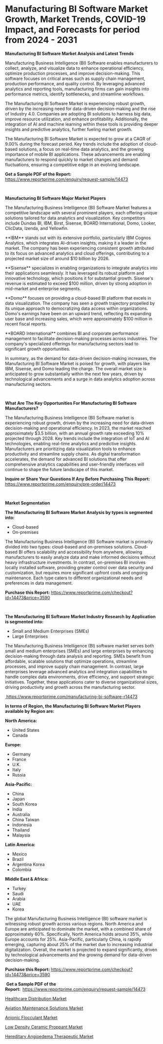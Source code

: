 <p><h1>Manufacturing BI Software Market Growth, Market Trends, COVID-19 Impact, and Forecasts for period from 2024 - 2031</h1></p><p><strong>Manufacturing BI Software Market Analysis and Latest Trends</strong></p>
<p><p>Manufacturing Business Intelligence (BI) Software enables manufacturers to collect, analyze, and visualize data to enhance operational efficiency, optimize production processes, and improve decision-making. This software focuses on critical areas such as supply chain management, production performance, and quality control. By leveraging advanced analytics and reporting tools, manufacturing firms can gain insights into performance metrics, identify bottlenecks, and streamline workflows.</p><p>The Manufacturing BI Software Market is experiencing robust growth, driven by the increasing need for data-driven decision-making and the rise of Industry 4.0. Companies are adopting BI solutions to harness big data, improve resource utilization, and enhance profitability. Additionally, the integration of AI and machine learning within these tools is providing deeper insights and predictive analytics, further fueling market growth.</p><p>The Manufacturing BI Software Market is expected to grow at a CAGR of 9.00% during the forecast period. Key trends include the adoption of cloud-based solutions, a focus on real-time data analytics, and the growing importance of mobile BI applications. These advancements are enabling manufacturers to respond quickly to market changes and demand fluctuations, ensuring a competitive edge in an evolving landscape.</p></p>
<p><strong>Get a Sample PDF of the Report:&nbsp;</strong> <a href="https://www.reportprime.com/enquiry/request-sample/14473?utm_campaign=1110&utm_medium=2&utm_source=Github&utm_content=ia&utm_term=16112024&utm_id=manufacturing-bi-software">https://www.reportprime.com/enquiry/request-sample/14473</a></p>
<p>&nbsp;</p>
<p><strong>Manufacturing BI Software Major Market Players</strong></p>
<p><p>The Manufacturing Business Intelligence (BI) Software Market features a competitive landscape with several prominent players, each offering unique solutions tailored for data analytics and visualization. Key competitors include Dundas BI, IBM, Birst, Sisense, BOARD International, Domo, Looker, ClicData, Izenda, and Yellowfin.</p><p>**IBM** stands out with its extensive portfolio, particularly IBM Cognos Analytics, which integrates AI-driven insights, making it a leader in the market. The company has been experiencing consistent growth attributed to its focus on advanced analytics and cloud offerings, contributing to a projected market size of around $10 billion by 2026.</p><p>**Sisense** specializes in enabling organizations to integrate analytics into their applications seamlessly. It has leveraged its robust platform and innovative technology, which positions it for substantial growth. Sisense's revenue is estimated to exceed $100 million, driven by strong adoption in mid-market and enterprise segments.</p><p>**Domo** focuses on providing a cloud-based BI platform that excels in data visualization. The company has seen a growth trajectory propelled by its unique approach to democratizing data access within organizations. Domo's earnings have been on an upward trend, reflecting its expanding user base and increasing sales, which were approximately $100 million in recent fiscal reports.</p><p>**BOARD International** combines BI and corporate performance management to facilitate decision-making processes across industries. The company's specialized offerings for manufacturing sectors lead to significant growth opportunities.</p><p>In summary, as the demand for data-driven decision-making increases, the Manufacturing BI Software Market is poised for growth, with players like IBM, Sisense, and Domo leading the charge. The overall market size is anticipated to grow substantially within the next few years, driven by technological advancements and a surge in data analytics adoption across manufacturing sectors.</p></p>
<p>&nbsp;</p>
<p><strong>What Are The Key Opportunities For Manufacturing BI Software Manufacturers?</strong></p>
<p><p>The Manufacturing Business Intelligence (BI) Software market is experiencing robust growth, driven by the increasing need for data-driven decision-making and operational efficiency. In 2023, the market reached approximately $3.5 billion, with an annual growth rate exceeding 10% projected through 2028. Key trends include the integration of IoT and AI technologies, enabling real-time analytics and predictive insights. Manufacturers are prioritizing data visualization tools to enhance productivity and streamline supply chains. As digital transformation accelerates, the demand for advanced BI solutions that offer comprehensive analytics capabilities and user-friendly interfaces will continue to shape the future landscape of this market.</p></p>
<p><strong>Inquire or Share Your Questions If Any Before Purchasing This Report:</strong> <a href="https://www.reportprime.com/enquiry/pre-order/14473?utm_campaign=1110&utm_medium=2&utm_source=Github&utm_content=ia&utm_term=16112024&utm_id=manufacturing-bi-software">https://www.reportprime.com/enquiry/pre-order/14473</a></p>
<p>&nbsp;</p>
<p><strong>Market Segmentation</strong></p>
<p><strong>The Manufacturing BI Software Market Analysis by types is segmented into:</strong></p>
<p><ul><li>Cloud-based</li><li>On-premises</li></ul></p>
<p><p>The Manufacturing Business Intelligence (BI) Software market is primarily divided into two types: cloud-based and on-premises solutions. Cloud-based BI offers scalability and accessibility from anywhere, allowing manufacturers to easily analyze data and make informed decisions without heavy infrastructure investments. In contrast, on-premises BI involves locally installed software, providing greater control over data security and customization, but requires more significant upfront costs and ongoing maintenance. Each type caters to different organizational needs and preferences in data management.</p></p>
<p><strong>Purchase this Report:&nbsp;</strong><a href="https://www.reportprime.com/checkout?id=14473&price=3590&utm_campaign=1110&utm_medium=2&utm_source=Github&utm_content=ia&utm_term=16112024&utm_id=manufacturing-bi-software">https://www.reportprime.com/checkout?id=14473&price=3590</a></p>
<p>&nbsp;</p>
<p><strong>The Manufacturing BI Software Market Industry Research by Application is segmented into:</strong></p>
<p><ul><li>Small and Medium Enterprises (SMEs)</li><li>Large Enterprises</li></ul></p>
<p><p>The Manufacturing Business Intelligence (BI) software market serves both small and medium enterprises (SMEs) and large enterprises by enhancing decision-making through data analysis and reporting. SMEs benefit from affordable, scalable solutions that optimize operations, streamline processes, and improve supply chain management. In contrast, large enterprises leverage advanced analytics and integration capabilities to handle complex data environments, drive efficiency, and support strategic initiatives. Together, these applications cater to diverse organizational sizes, driving productivity and growth across the manufacturing sector.</p></p>
<p><a href="https://www.reportprime.com/manufacturing-bi-software-r14473?utm_campaign=1110&utm_medium=2&utm_source=Github&utm_content=ia&utm_term=16112024&utm_id=manufacturing-bi-software">&nbsp;https://www.reportprime.com/manufacturing-bi-software-r14473</a></p>
<p><strong>In terms of Region, the Manufacturing BI Software Market Players available by Region are:</strong></p>
<p>
    <p> <strong> North America: </strong>
        <ul>
            <li>United States</li>
            <li>Canada</li>
        </ul>
        </p> 
    <p> <strong> Europe: </strong>
        <ul>
            <li>Germany</li>
            <li>France</li>
            <li>U.K.</li>
            <li>Italy</li>
            <li>Russia</li>
        </ul>
        </p> 
    <p> <strong> Asia-Pacific: </strong>
        <ul>
            <li>China</li>
            <li>Japan</li>
            <li>South Korea</li>
            <li>India</li>
            <li>Australia</li>
            <li>China Taiwan</li>
            <li>Indonesia</li>
            <li>Thailand</li>
            <li>Malaysia</li>
        </ul>
        </p> 
    <p> <strong> Latin America: </strong>
        <ul>
            <li>Mexico</li>
            <li>Brazil</li>
            <li>Argentina Korea</li>
            <li>Colombia</li>
        </ul>
        </p> 
    <p> <strong> Middle East & Africa: </strong>
        <ul>
            <li>Turkey</li>
            <li>Saudi</li>
            <li>Arabia</li>
            <li>UAE</li>
            <li>Korea</li>
        </ul>
    </p>
    </p>
<p><p>The global Manufacturing Business Intelligence (BI) software market is witnessing robust growth across various regions. North America and Europe are anticipated to dominate the market, with a combined share of approximately 60%. Specifically, North America holds around 35%, while Europe accounts for 25%. Asia-Pacific, particularly China, is rapidly emerging, capturing about 25% of the market due to increasing industrial digitalization. Overall, the market is projected to expand significantly, driven by technological advancements and the growing demand for data-driven decision-making.</p></p>
<p><strong>Purchase this Report: </strong><a href="https://www.reportprime.com/checkout?id=14473&price=3590&utm_campaign=1110&utm_medium=2&utm_source=Github&utm_content=ia&utm_term=16112024&utm_id=manufacturing-bi-software">https://www.reportprime.com/checkout?id=14473&price=3590</a></p>
<p>&nbsp;<strong>Get a Sample PDF of the Report:&nbsp;&nbsp;</strong><a href="https://www.reportprime.com/enquiry/request-sample/14473?utm_campaign=1110&utm_medium=2&utm_source=Github&utm_content=ia&utm_term=16112024&utm_id=manufacturing-bi-software">https://www.reportprime.com/enquiry/request-sample/14473</a></p>
<p><strong></strong></p>
<p><p><a href="https://issuu.com/reportprime-2/docs/healthcare-distribution-market-size_723d81684f5613?utm_campaign=1110&utm_medium=2&utm_source=Github&utm_content=ia&utm_term=16112024&utm_id=manufacturing-bi-software">Healthcare Distribution Market</a></p><p><a href="https://github.com/WillieWoodard/Market-Research-Report-List-7/blob/main/aviation-maintenance-solutions-market.md?utm_campaign=1110&utm_medium=2&utm_source=Github&utm_content=ia&utm_term=16112024&utm_id=manufacturing-bi-software">Aviation Maintenance Solutions Market</a></p><p><a href="https://www.linkedin.com/pulse/anionic-flocculant-market-opportunities-emerging-global-trends-6o3oe?utm_campaign=1110&utm_medium=2&utm_source=Github&utm_content=ia&utm_term=16112024&utm_id=manufacturing-bi-software">Anionic Flocculant Market</a></p><p><a href="https://www.linkedin.com/pulse/low-density-ceramic-proppant-market-overview-forecast-2024-wic3e?utm_campaign=1110&utm_medium=2&utm_source=Github&utm_content=ia&utm_term=16112024&utm_id=manufacturing-bi-software">Low Density Ceramic Proppant Market</a></p><p><a href="https://issuu.com/reportprime-2/docs/hereditary-angioedema-therapeutic-m_b1ea7ba0541317?utm_campaign=1110&utm_medium=2&utm_source=Github&utm_content=ia&utm_term=16112024&utm_id=manufacturing-bi-software">Hereditary Angioedema Therapeutic Market</a></p></p>